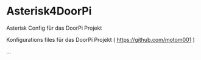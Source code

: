 # Asterisk4DoorPi
Asterisk Config für das DoorPi Projekt

Konfigurations files für das DoorPi Projekt ( https://github.com/motom001 )

…
